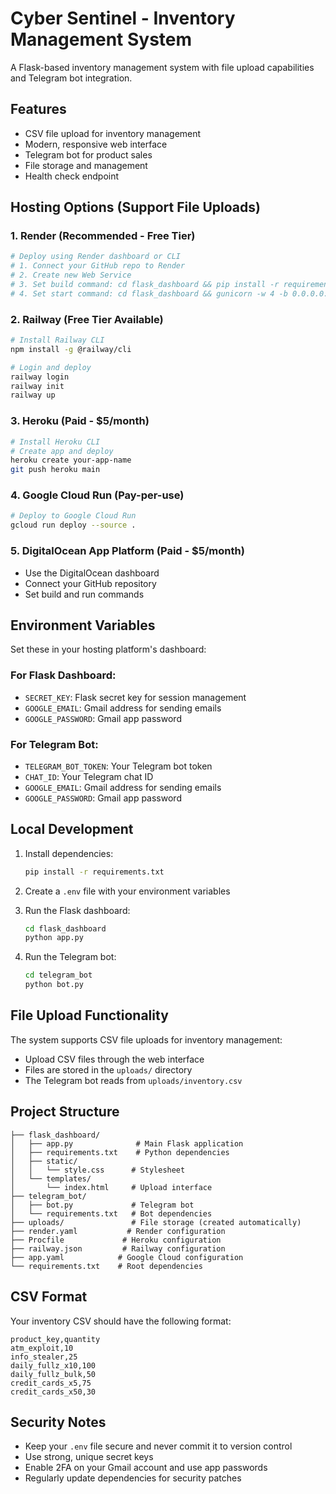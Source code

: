 # Cyber Sentinel - Inventory Management System

A Flask-based inventory management system with file upload capabilities and Telegram bot integration.

## Features

- CSV file upload for inventory management
- Modern, responsive web interface
- Telegram bot for product sales
- File storage and management
- Health check endpoint

## Hosting Options (Support File Uploads)

### 1. **Render** (Recommended - Free Tier)
```bash
# Deploy using Render dashboard or CLI
# 1. Connect your GitHub repo to Render
# 2. Create new Web Service
# 3. Set build command: cd flask_dashboard && pip install -r requirements.txt
# 4. Set start command: cd flask_dashboard && gunicorn -w 4 -b 0.0.0.0:$PORT app:app
```

### 2. **Railway** (Free Tier Available)
```bash
# Install Railway CLI
npm install -g @railway/cli

# Login and deploy
railway login
railway init
railway up
```

### 3. **Heroku** (Paid - $5/month)
```bash
# Install Heroku CLI
# Create app and deploy
heroku create your-app-name
git push heroku main
```

### 4. **Google Cloud Run** (Pay-per-use)
```bash
# Deploy to Google Cloud Run
gcloud run deploy --source .
```

### 5. **DigitalOcean App Platform** (Paid - $5/month)
- Use the DigitalOcean dashboard
- Connect your GitHub repository
- Set build and run commands

## Environment Variables

Set these in your hosting platform's dashboard:

### For Flask Dashboard:
- `SECRET_KEY`: Flask secret key for session management
- `GOOGLE_EMAIL`: Gmail address for sending emails
- `GOOGLE_PASSWORD`: Gmail app password

### For Telegram Bot:
- `TELEGRAM_BOT_TOKEN`: Your Telegram bot token
- `CHAT_ID`: Your Telegram chat ID
- `GOOGLE_EMAIL`: Gmail address for sending emails
- `GOOGLE_PASSWORD`: Gmail app password

## Local Development

1. Install dependencies:
   ```bash
   pip install -r requirements.txt
   ```

2. Create a `.env` file with your environment variables

3. Run the Flask dashboard:
   ```bash
   cd flask_dashboard
   python app.py
   ```

4. Run the Telegram bot:
   ```bash
   cd telegram_bot
   python bot.py
   ```

## File Upload Functionality

The system supports CSV file uploads for inventory management:
- Upload CSV files through the web interface
- Files are stored in the `uploads/` directory
- The Telegram bot reads from `uploads/inventory.csv`

## Project Structure

```
├── flask_dashboard/
│   ├── app.py              # Main Flask application
│   ├── requirements.txt    # Python dependencies
│   ├── static/
│   │   └── style.css      # Stylesheet
│   └── templates/
│       └── index.html     # Upload interface
├── telegram_bot/
│   ├── bot.py             # Telegram bot
│   └── requirements.txt   # Bot dependencies
├── uploads/               # File storage (created automatically)
├── render.yaml           # Render configuration
├── Procfile             # Heroku configuration
├── railway.json         # Railway configuration
├── app.yaml            # Google Cloud configuration
└── requirements.txt    # Root dependencies
```

## CSV Format

Your inventory CSV should have the following format:
```csv
product_key,quantity
atm_exploit,10
info_stealer,25
daily_fullz_x10,100
daily_fullz_bulk,50
credit_cards_x5,75
credit_cards_x50,30
```

## Security Notes

- Keep your `.env` file secure and never commit it to version control
- Use strong, unique secret keys
- Enable 2FA on your Gmail account and use app passwords
- Regularly update dependencies for security patches
